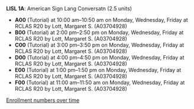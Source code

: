 **LISL 1A**: American Sign Lang Conversatn (2.5 units)

- **A00** (Tutorial) at 10:00 am–10:50 am on Monday, Wednesday, Friday at RCLAS R20 by Lott, Margaret S. (A03704928)
- **B00** (Tutorial) at 2:00 pm–2:50 pm on Monday, Wednesday, Friday at RCLAS R20 by Lott, Margaret S. (A03704928)
- **C00** (Tutorial) at 3:00 pm–3:50 pm on Monday, Wednesday, Friday at RCLAS R20 by Lott, Margaret S. (A03704928)
- **D00** (Tutorial) at 4:00 pm–4:50 pm on Monday, Wednesday, Friday at RCLAS R20 by Lott, Margaret S. (A03704928)
- **E00** (Tutorial) at 1:00 pm–1:50 pm on Monday, Wednesday, Friday at RCLAS R20 by Lott, Margaret S. (A03704928)
- **F00** (Tutorial) at 11:00 am–11:50 am on Monday, Wednesday, Friday at RCLAS R20 by Lott, Margaret S. (A03704928)

[Enrollment numbers over time](./LISL1A.tsv)
